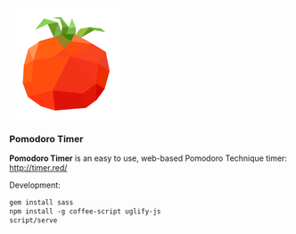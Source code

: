 ![logo](logo.png)

### Pomodoro Timer

**Pomodoro Timer** is an easy to use, web-based Pomodoro Technique timer: http://timer.red/

Development:

```
gem install sass
npm install -g coffee-script uglify-js
script/serve
```

